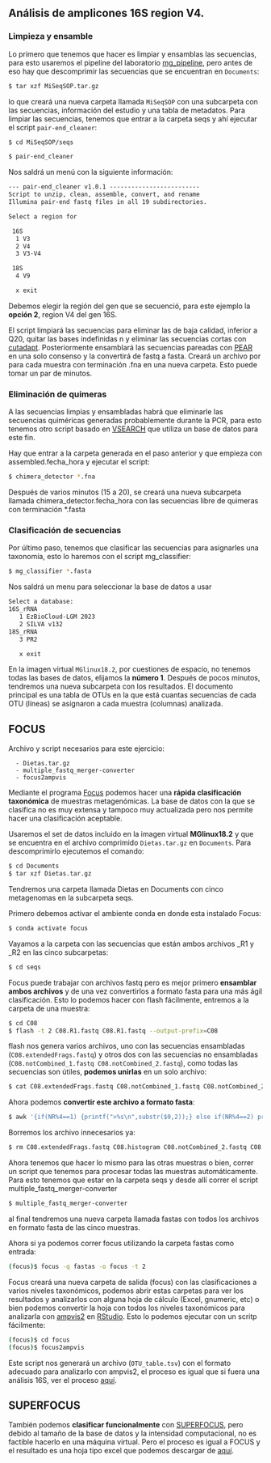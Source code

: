 ## Análisis de amplicones 16S region V4.

### Limpieza y ensamble

Lo primero que tenemos que hacer es limpiar y ensamblas las secuencias, para esto usaremos el pipeline del laboratorio [mg_pipeline](about:blank), pero antes de eso hay que descomprimir las secuencias que se encuentran en `Documents`:

```bash
$ tar xzf MiSeqSOP.tar.gz
```
lo que creará una nueva carpeta llamada `MiSeqSOP` con una subcarpeta con las secuencias, información del estudio y una tabla de metadatos. Para limpiar las secuencias, tenemos que entrar a la carpeta seqs y ahí ejecutar el script `pair-end_cleaner`:

```bash
$ cd MiSeqSOP/seqs
```

```bash
$ pair-end_cleaner
```

Nos saldrá un menú con la siguiente información:

```latex
--- pair-end_cleaner v1.0.1 -------------------------
Script to unzip, clean, assemble, convert, and rename
Illumina pair-end fastq files in all 19 subdirectories.

Select a region for

 16S
  1 V3
  2 V4
  3 V3-V4

 18S
  4 V9

  x exit
```

Debemos elegir la región del gen que se secuenció, para este ejemplo la **opción 2**, region V4 del gen 16S.

El script limpiará las secuencias para eliminar las de baja calidad, inferior a Q20, quitar las bases indefinidas n y eliminar las secuencias cortas con [cutadapt](https://cutadapt.readthedocs.io/en/stable/index.html). Posteriormente ensamblará las secuencias pareadas con [PEAR](https://cme.h-its.org/exelixis/web/software/pear/doc.html) en una solo consenso y la convertirá de fastq a fasta. Creará un archivo por para cada muestra con terminación .fna en una nueva carpeta. Esto puede tomar un par de minutos.

### Eliminación de quimeras

A las secuencias limpias y ensambladas habrá que eliminarle las secuencias quiméricas generadas probablemente durante la PCR, para esto tenemos otro script basado en [VSEARCH](https://github.com/torognes/vsearch) que utiliza un base de datos para este fin.

Hay que entrar a la carpeta generada en el paso anterior y que empieza con assembled.fecha_hora y ejecutar el script:

```bash
$ chimera_detector *.fna
```

Después de varios minutos (15 a 20), se creará una nueva subcarpeta llamada chimera_detector.fecha_hora con las secuencias libre de quimeras con terminación *.fasta

### Clasificación de secuencias
Por último paso, tenemos que clasificar las secuencias para asignarles una taxonomía, esto lo haremos con el script mg_classifier:

```bash
$ mg_classifier *.fasta
```

Nos saldrá un menu para seleccionar la base de datos a usar

```latex
Select a database:
16S_rRNA
   1 EzBioCloud-LGM 2023
   2 SILVA v132
18S_rRNA
   3 PR2

   x exit
```

En la imagen virtual `MGlinux18.2`, por cuestiones de espacio, no tenemos todas las bases de datos, elijamos la **número 1**. Después de pocos minutos, tendremos una nueva subcarpeta con los resultados. El documento principal es una tabla de OTUs en la que está cuantas secuencias de cada OTU (líneas) se asignaron a cada muestra (columnas) analizada.



## FOCUS

Archivo y script necesarios para este ejercicio:

```text
  - Dietas.tar.gz
  - multiple_fastq_merger-converter
  - focus2ampvis
```

Mediante el programa [Focus](https://github.com/metageni/FOCUS) podemos hacer una **rápida clasificación taxonómica** de muestras metagenómicas. La base de datos con la que se clasifica no es muy extensa y tampoco muy actualizada pero nos permite hacer una clasificación aceptable.

Usaremos el set de datos incluido en la imagen virtual **MGlinux18.2** y que se encuentra en el archivo comprimido `Dietas.tar.gz` en `Documents`. Para descomprimirlo ejecutemos el comando:

```bash
$ cd Documents
$ tar xzf Dietas.tar.gz
```

Tendremos una carpeta llamada Dietas en Documents con cinco metagenomas en la subcarpeta seqs.

Primero debemos activar el ambiente conda en donde esta instalado Focus:

```bash
$ conda activate focus
```

Vayamos a la carpeta con las secuencias que están ambos archivos _R1 y _R2 en las cinco subcarpetas:

```bash
$ cd seqs
```

Focus puede trabajar con archivos fastq pero es mejor primero **ensamblar ambos archivos** y de una vez convertirlos a formato fasta para una más ágil clasificación. Esto lo podemos hacer con flash fácilmente, entremos a la carpeta de una muestra:

```bash
$ cd C08
$ flash -t 2 C08.R1.fastq C08.R1.fastq --output-prefix=C08
```

flash nos genera varios archivos, uno con las secuencias ensambladas (`C08.extendedFrags.fastq`) y otros dos con las secuencias no ensambladas (`C08.notCombined_1.fastq C08.notCombined_2.fastq`), como todas las secuencias son útiles, **podemos unirlas** en un solo archivo:

```bash
$ cat C08.extendedFrags.fastq C08.notCombined_1.fastq C08.notCombined_2.fastq > C08.fq
```

Ahora podemos **convertir este archivo a formato fasta**:

```bash
$ awk '{if(NR%4==1) {printf(">%s\n",substr($0,2));} else if(NR%4==2) print;}' C08.fq > C08.fasta
```

Borremos los archivo innecesarios ya:

```bash
$ rm C08.extendedFrags.fastq C08.histogram C08.notCombined_2.fastq C08.hist C08.notCombined_1.fastq
```

Ahora tenemos que hacer lo mismo para las otras muestras o bien, correr un script que tenemos para procesar todas las muestras automáticamente. Para esto tenemos que estar en la carpeta seqs y desde allí correr el script multiple_fastq_merger-converter

```bash
$ multiple_fastq_merger-converter
```

al final tendremos una nueva carpeta llamada fastas con todos los archivos en formato fasta de las cinco muestras.

Ahora si ya podemos correr focus utilizando la carpeta fastas como entrada:

```bash
(focus)$ focus -q fastas -o focus -t 2
```

Focus creará una nueva carpeta de salida (focus) con las clasificaciones a varios niveles taxonómicos, podemos abrir estas carpetas para ver los resultados y analizarlos con alguna hoja de cálculo (Excel, gnumeric, etc) o bien podemos convertir la hoja con todos los niveles taxonómicos para analizarla con [ampvis2](https://github.com/KasperSkytte/ampvis2) en [RStudio](https://posit.co/products/open-source/rstudio/). Esto lo podemos ejecutar con un scritp fácilmente:

```bash
(focus)$ cd focus
(focus)$ focus2ampvis
```

Este script nos generará un archivo (`OTU_table.tsv`) con el formato adecuado para analizarlo con ampvis2, el proceso es igual que si fuera una análisis 16S, ver el proceso [aquí](https://sites.google.com/ciad.mx/cursobioinfomicrob/visualización?authuser=0).

## SUPERFOCUS

También podemos **clasificar funcionalmente** con [SUPERFOCUS](https://github.com/metageni/SUPER-FOCUS), pero debido al tamaño de la base de datos y la intensidad computacional, no es factible hacerlo en una máquina virtual. Pero el proceso es igual a FOCUS y el resultado es una hoja tipo excel que podemos descargar de [aquí](https://docs.google.com/spreadsheets/d/1n8Eb1wdwlaIVkuR7mlNEe3i2_mZbXsAY/edit?usp=sharing&ouid=105167676353150462869&rtpof=true&sd=true).
